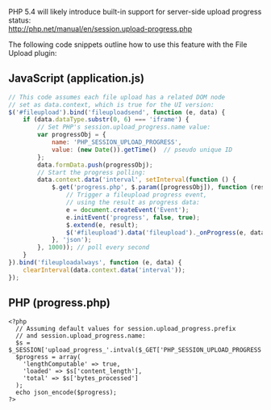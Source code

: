 PHP 5.4 will likely introduce built-in support for server-side upload progress status:  
http://php.net/manual/en/session.upload-progress.php

The following code snippets outline how to use this feature with the File Upload plugin:

## JavaScript (application.js)

```js
// This code assumes each file upload has a related DOM node
// set as data.context, which is true for the UI version:
$('#fileupload').bind('fileuploadsend', function (e, data) {
    if (data.dataType.substr(0, 6) === 'iframe') {
        // Set PHP's session.upload_progress.name value:
        var progressObj = {
            name: 'PHP_SESSION_UPLOAD_PROGRESS',
            value: (new Date()).getTime()  // pseudo unique ID
        };
        data.formData.push(progressObj);
        // Start the progress polling:
        data.context.data('interval', setInterval(function () {
            $.get('progress.php', $.param([progressObj]), function (result) {
                // Trigger a fileupload progress event,
                // using the result as progress data:
                e = document.createEvent('Event');
                e.initEvent('progress', false, true);
                $.extend(e, result);
                $('#fileupload').data('fileupload')._onProgress(e, data);
            }, 'json');
        }, 1000)); // poll every second
    }
}).bind('fileuploadalways', function (e, data) {
    clearInterval(data.context.data('interval'));
});
```

## PHP (progress.php)

```
<?php
  // Assuming default values for session.upload_progress.prefix
  // and session.upload_progress.name:
  $s = $_SESSION['upload_progress_'.intval($_GET['PHP_SESSION_UPLOAD_PROGRESS'])];
  $progress = array(
    'lengthComputable' => true,
    'loaded' => $s['content_length'],
    'total' => $s['bytes_processed']
  );
  echo json_encode($progress);
?>
```
